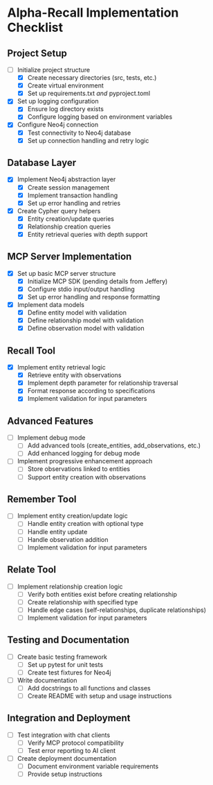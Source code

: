 # Alpha-Recall Implementation Checklist

## Project Setup

- [ ] Initialize project structure
  - [x] Create necessary directories (src, tests, etc.)
  - [x] Create virtual environment
  - [x] Set up requirements.txt _and_ pyproject.toml
- [x] Set up logging configuration
  - [x] Ensure log directory exists
  - [x] Configure logging based on environment variables
- [x] Configure Neo4j connection
  - [x] Test connectivity to Neo4j database
  - [x] Set up connection handling and retry logic

## Database Layer

- [x] Implement Neo4j abstraction layer
  - [x] Create session management
  - [x] Implement transaction handling
  - [x] Set up error handling and retries
- [x] Create Cypher query helpers
  - [x] Entity creation/update queries
  - [x] Relationship creation queries
  - [x] Entity retrieval queries with depth support

## MCP Server Implementation

- [x] Set up basic MCP server structure
  - [x] Initialize MCP SDK (pending details from Jeffery)
  - [x] Configure stdio input/output handling
  - [x] Set up error handling and response formatting
- [x] Implement data models
  - [x] Define entity model with validation
  - [x] Define relationship model with validation
  - [x] Define observation model with validation

## Recall Tool
- [x] Implement entity retrieval logic
  - [x] Retrieve entity with observations
  - [x] Implement depth parameter for relationship traversal
  - [x] Format response according to specifications
  - [x] Implement validation for input parameters

## Advanced Features

- [ ] Implement debug mode
  - [ ] Add advanced tools (create_entities, add_observations, etc.)
  - [ ] Add enhanced logging for debug mode
- [ ] Implement progressive enhancement approach
  - [ ] Store observations linked to entities
  - [ ] Support entity creation with observations

## Remember Tool
- [ ] Implement entity creation/update logic
  - [ ] Handle entity creation with optional type
  - [ ] Handle entity update
  - [ ] Handle observation addition
  - [ ] Implement validation for input parameters

## Relate Tool
- [ ] Implement relationship creation logic
  - [ ] Verify both entities exist before creating relationship
  - [ ] Create relationship with specified type
  - [ ] Handle edge cases (self-relationships, duplicate relationships)
  - [ ] Implement validation for input parameters

## Testing and Documentation

- [ ] Create basic testing framework
  - [ ] Set up pytest for unit tests
  - [ ] Create test fixtures for Neo4j
- [ ] Write documentation
  - [ ] Add docstrings to all functions and classes
  - [ ] Create README with setup and usage instructions

## Integration and Deployment

- [ ] Test integration with chat clients
  - [ ] Verify MCP protocol compatibility
  - [ ] Test error reporting to AI client
- [ ] Create deployment documentation
  - [ ] Document environment variable requirements
  - [ ] Provide setup instructions
